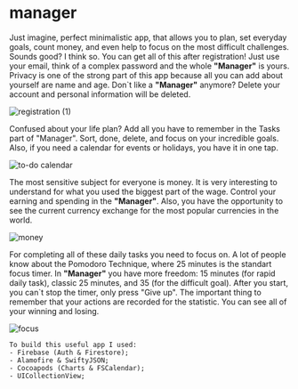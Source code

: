 # manager

Just imagine, perfect minimalistic app, that allows you to plan, set everyday goals, count money, and even help to focus on the most difficult challenges. Sounds good? I think so. 
You can get all of this after registration! Just use your email, think of a complex password and the whole **"Manager"** is yours. Privacy is one of the strong part of this app because all you can add about yourself are name and age. Don`t like a **"Manager"** anymore? Delete your account and personal information will be deleted. 

![registration (1)](https://user-images.githubusercontent.com/46355522/97913820-91c68980-1d57-11eb-90d4-c68f9ceb397a.gif)

Confused about your life plan? Add all you have to remember in the Tasks part of "Manager". Sort, done, delete, and focus on your incredible goals. Also, if you need a calendar for events or holidays, you have it in one tap. 

![to-do calendar](https://user-images.githubusercontent.com/46355522/97913902-b1f64880-1d57-11eb-87ae-26879f9ae11c.gif)

The most sensitive subject for everyone is money. It is very interesting to understand for what you used the biggest part of the wage. Control your earning and spending in the **"Manager"**. Also, you have the opportunity to see the current currency exchange for the most popular currencies in the world. 

![money](https://user-images.githubusercontent.com/46355522/97914024-e1a55080-1d57-11eb-9fbe-cbcee132eb60.gif)

For completing all of these daily tasks you need to focus on. A lot of people know about the Pomodoro Technique, where 25 minutes is the standart focus timer. In **"Manager"** you have more freedom: 15 minutes (for rapid daily task), classic 25 minutes, and 35 (for the difficult goal). After you start, you can`t stop the timer, only press "Give up". The important thing to remember that your actions are recorded for the statistic. You can see all of your winning and losing.

![focus](https://user-images.githubusercontent.com/46355522/97913977-d05c4400-1d57-11eb-8ec8-55c91e425653.gif)

```
To build this useful app I used:
- Firebase (Auth & Firestore);
- Alamofire & SwiftyJSON;
- Cocoapods (Charts & FSCalendar);
- UICollectionView;
```
